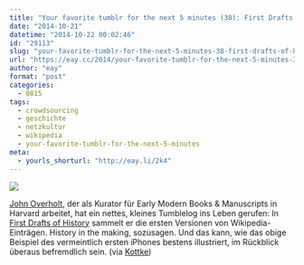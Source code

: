 ```yaml
---
title: "Your favorite tumblr for the next 5 minutes (38): First Drafts of History"
date: "2014-10-21"
datetime: "2014-10-22 00:02:46"
id: "29113"
slug: "your-favorite-tumblr-for-the-next-5-minutes-38-first-drafts-of-history"
url: "https://eay.cc/2014/your-favorite-tumblr-for-the-next-5-minutes-38-first-drafts-of-history/"
author: "eay"
format: "post"
categories:
  - 0815
tags:
  - crowdsourcing
  - geschichte
  - netzkultur
  - wikipedia
  - your-favorite-tumblr-for-the-next-5-minutes
meta:
  - yourls_shorturl: "http://eay.li/2k4"
---
```


![](https://eay.cc/uploads/2014/firstdraftsofhistory.gif)

[John Overholt](https://twitter.com/john_overholt), der als Kurator für Early Modern Books & Manuscripts in Harvard arbeitet, hat ein nettes, kleines Tumblelog ins Leben gerufen: In [First Drafts of History](http://firstdraftsofhistory.tumblr.com/) sammelt er die ersten Versionen von Wikipedia-Einträgen. History in the making, sozusagen. Und das kann, wie das obige Beispiel des vermeintlich ersten iPhones bestens illustriert, im Rückblick überaus befremdlich sein. (via [Kottke](http://kottke.org/14/10/the-first-drafts-of-wikipedia))
